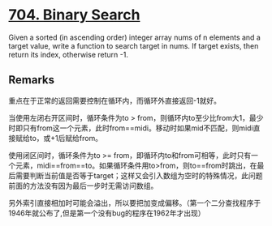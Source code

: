 # [704. Binary Search](https://leetcode.com/problems/binary-search/)

Given a sorted (in ascending order) integer array nums of n elements and a target value, write a function to search target in nums. If target exists, then return its index, otherwise return -1.

## Remarks

重点在于正常的返回需要控制在循环内，而循环外直接返回-1就好。

当使用左闭右开区间时，循环条件为to > from，则循环内to至少比from大1，最少时即只有from这一个元素，此时from==midi。移动时如果mid不匹配，则midi直接赋给to，或+1后赋给from。

使用闭区间时，循环条件为to >= from，即循环内to和from可相等，此时只有一个元素，midi==from==to。如果循环条件用to>from，则to==from时跳出，在最后需要判断当前值是否等于target；这样又会引入数组为空时的特殊情况，此问题前面的方法没有因为最后一步时无需访问数组。

另外索引直接相加时可能会溢出，所以要把加变成偏移。（第一个二分查找程序于1946年就公布了,但是第一个没有bug的程序在1962年才出现）
